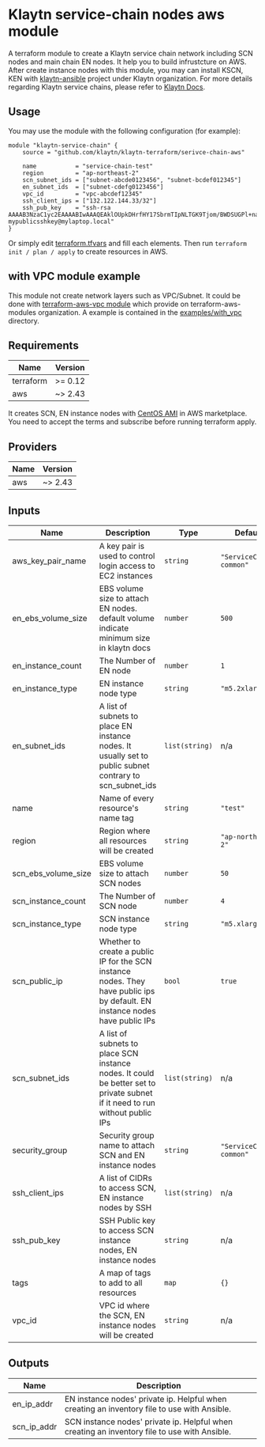 # Klaytn service-chain nodes aws module

A terraform module to create a Klaytn service chain network including SCN nodes and main chain EN nodes. It help you to build infrustcture on AWS. After create instance nodes with this module, you may can install KSCN, KEN with [klaytn-ansible](https://github.com/klaytn/klaytn-ansible) project under Klaytn organization. For more details regarding Klaytn service chains, please refer to [Klaytn Docs](https://docs.klaytn.com/node/service-chain).


## Usage

You may use the module with the following configuration (for example):
```
module "klaytn-service-chain" {
    source = "github.com/klaytn/klaytn-terraform/serivce-chain-aws"

    name           = "service-chain-test"
    region         = "ap-northeast-2"
    scn_subnet_ids = ["subnet-abcde0123456", "subnet-bcdef012345"]
    en_subnet_ids  = ["subnet-cdefg0123456"]
    vpc_id         = "vpc-abcdef12345"
    ssh_client_ips = ["132.122.144.33/32"]
    ssh_pub_key    = "ssh-rsa AAAAB3NzaC1yc2EAAAABIwAAAQEAklOUpkDHrfHY17SbrmTIpNLTGK9Tjom/BWDSUGPl+nafzlHDTYW7hdI4yZ5ew18JH4JW9jbhUFrviQzM7xlELEVf4h9lFX5QVkbPppSwg0cda3Pbv7kOdJ/MTyBlWXFCR+HAo3FXRitBqxiX1nKhXpHAZsMciLq8V6RjsNAQwdsdMFvSlVK/7XAt3FaoJoAsncM1Q9x5+3V0Ww68/eIFmb1zuUFljQJKprrX88XypNDvjYNby6vw/Pb0rwert/EnmZ+AW4OZPnTPI89ZPmVMLuayrD2cE86Z/il8b+gw3r3+1nKatmIkjn2so1d01QraTlMqVSsbxNrRFi9wrf+M7Q== mypublicsshkey@mylaptop.local"
}
```

Or simply edit [terraform.tfvars](https://github.com/klaytn/klaytn-terraform/blob/master/serivce-chain-aws/terraform.tfvars) and fill each elements. Then run `terraform init / plan / apply` to create resources in AWS.


## with VPC module example

This module not create network layers such as VPC/Subnet. It could be done with [terraform-aws-vpc module](https://github.com/terraform-aws-modules/terraform-aws-vpc.git) which provide on terraform-aws-modules organization. A example is contained in the [examples/with_vpc](https://github.com/klaytn/klaytn-terraform/tree/master/serivce-chain-aws/examples/with_vpc) directory.


## Requirements

| Name | Version |
|------|---------|
| terraform | >= 0.12 |
| aws | ~> 2.43 |

It creates SCN, EN instance nodes with [CentOS AMI](https://aws.amazon.com/marketplace/pp/Centosorg-CentOS-7-x8664-with-Updates-HVM/B00O7WM7QW#pdp-usage) in AWS marketplace. You need to accept the terms and subscribe before running terraform apply.


## Providers

| Name | Version |
|------|---------|
| aws | ~> 2.43 |


## Inputs

| Name | Description | Type | Default | Required |
|------|-------------|------|---------|:--------:|
| aws\_key\_pair\_name | A key pair is used to control login access to EC2 instances | `string` | `"ServiceChain-common"` | no |
| en\_ebs\_volume\_size | EBS volume size to attach EN nodes. default volume indicate minimum size in klaytn docs | `number` | `500` | no |
| en\_instance\_count | The Number of EN node | `number` | `1` | no |
| en\_instance\_type | EN instance node type | `string` | `"m5.2xlarge"` | no |
| en\_subnet\_ids | A list of subnets to place EN instance nodes. It usually set to public subnet contrary to scn\_subnet\_ids | `list(string)` | n/a | yes |
| name | Name of every resource's name tag | `string` | `"test"` | no |
| region | Region where all resources will be created | `string` | `"ap-northeast-2"` | no |
| scn\_ebs\_volume\_size | EBS volume size to attach SCN nodes | `number` | `50` | no |
| scn\_instance\_count | The Number of SCN node | `number` | `4` | no |
| scn\_instance\_type | SCN instance node type | `string` | `"m5.xlarge"` | no |
| scn\_public\_ip | Whether to create a public IP for the SCN instance nodes. They have public ips by default. EN instance nodes have public IPs | `bool` | `true` | no |
| scn\_subnet\_ids | A list of subnets to place SCN instance nodes. It could be better set to private subnet if it need to run without public IPs | `list(string)` | n/a | yes |
| security\_group | Security group name to attach SCN and EN instance nodes | `string` | `"ServiceChain-common"` | no |
| ssh\_client\_ips | A list of CIDRs to access SCN, EN instance nodes by SSH | `list(string)` | n/a | yes |
| ssh\_pub\_key | SSH Public key to access SCN instance nodes, EN instance nodes | `string` | n/a | yes |
| tags | A map of tags to add to all resources | `map` | `{}` | no |
| vpc\_id | VPC id where the SCN, EN instance nodes will be created | `string` | n/a | yes |


## Outputs

| Name | Description |
|------|-------------|
| en\_ip\_addr | EN instance nodes' private ip. Helpful when creating an inventory file to use with Ansible. |
| scn\_ip\_addr | SCN instance nodes' private ip. Helpful when creating an inventory file to use with Ansible. |
